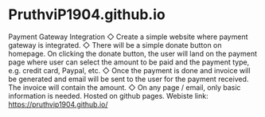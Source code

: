 # PruthviP1904.github.io
Payment Gateway Integration
◇ Create a simple website where payment gateway is integrated. 
◇ There will be a simple donate button on homepage. On clicking the donate button, the user will land on the payment page where user can select the amount to be paid and the payment type, e.g. credit card, Paypal, etc. 
◇ Once the payment is done and invoice will be generated and email will be sent to the user for the payment received. The invoice will contain the amount. 
◇ On any page / email, only basic information is needed.
Hosted on github pages.
Webiste link: https://pruthvip1904.github.io/
